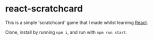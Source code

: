 # react-scratchcard

This is a simple 'scratchcard' game that I made whilst learning [React](https://reactjs.org/).

Clone, install by running `npm i`, and run with `npm run start`.
